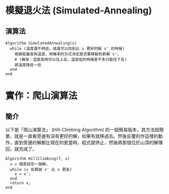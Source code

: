 # 模擬退火法 (Simulated-Annealing)

## 演算法

```
Algorithm SimulatedAnnealing(s)
  while (溫度還不夠低，或還可以找到比 s 更好的解 s' 的時候)
    根據能量差與溫度，用機率的方式決定是否要移動到新解 s'。
    # (機率：溫度高時可以往上走，溫度低的時候差不多只能往下走)
    將溫度降低一些
  end
end
```
# 實作：爬山演算法

## 簡介

以下是「爬山演算法」 (Hill-Climbing Algorithm) 的一個簡易版本，其方法超簡單，就是一直看旁邊有沒有更好的解，如果有就移過去。然後反覆的作這樣的動作，直到旁邊的解都比現在的更差時，程式就停止，然後將那個位於山頂的解傳回，就完成了。

```
Algorithm HillClimbing(f, x)
  x = 隨意設定一個解。
  while (x 有鄰居 x' 比 x 更高)
    x = x';
  end
  return x;
end
```
